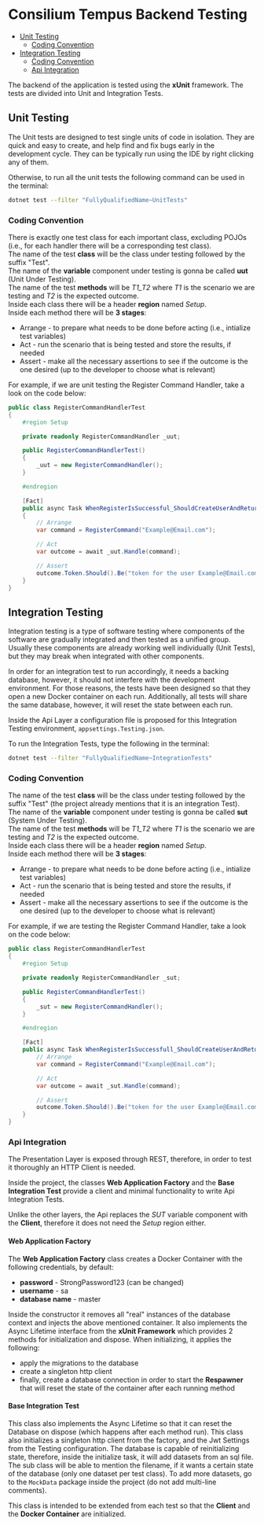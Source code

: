 # Consilium Tempus Backend Testing

- [Unit Testing](#unit-testing)
    - [Coding Convention](#coding-convention)
- [Integration Testing](#integration-testing)
    - [Coding Convention](#coding-convention-1)
    - [Api Integration](#api-integration)

The backend of the application is tested using the **xUnit** framework. The tests are divided into Unit and Integration Tests.

## Unit Testing

The Unit tests are designed to test single units of code in isolation. They are quick and easy to create, and help find and fix bugs early in the development cycle. They can be typically run using the IDE by right clicking any of them. 

Otherwise, to run all the unit tests the following command can be used in the terminal:
```sh
dotnet test --filter "FullyQualifiedName~UnitTests"
```

### Coding Convention

There is exactly one test class for each important class, excluding POJOs (i.e., for each handler there will be a corresponding test class). <br> 
The name of the test **class** will be the class under testing followed by the suffix "Test". <br>
The name of the **variable** component under testing is gonna be called **uut** (Unit Under Testing).  
The name of the test **methods** will be _T1_T2_ where _T1_ is the scenario we are testing and _T2_ is the expected outcome. <br>
Inside each class there will be a header **region** named _Setup_. <br>
Inside each method there will be **3 stages**:
- Arrange - to prepare what needs to be done before acting (i.e., intialize test variables)
- Act - run the scenario that is being tested and store the results, if needed
- Assert - make all the necessary assertions to see if the outcome is the one desired (up to the developer to choose what is relevant)

For example, if we are unit testing the Register Command Handler, take a look on the code below:

```csharp
public class RegisterCommandHandlerTest
{
    #region Setup

    private readonly RegisterCommandHandler _uut;

    public RegisterCommandHandlerTest() 
    {
        _uut = new RegisterCommandHandler();
    }

    #endregion

    [Fact]
    public async Task WhenRegisterIsSuccessful_ShouldCreateUserAndReturnNewToken() 
    {
        // Arrange
        var command = RegisterCommand("Example@Email.com");

        // Act
        var outcome = await _uut.Handle(command);

        // Assert
        outcome.Token.Should().Be("token for the user Example@Email.com")
    }
} 
```

## Integration Testing

Integration testing is a type of software testing where components of the software are gradually integrated and then tested as a unified group. Usually these components are already working well individually (Unit Tests), but they may break when integrated with other components.

In order for an integration test to run accordingly, it needs a backing database, however, it should not interfere with the development environment. For those reasons, the tests have been designed so that they open a new Docker container on each run. Additionally, all tests will share the same database, however, it will reset the state between each run.

Inside the Api Layer a configuration file is proposed for this Integration Testing environment, `appsettings.Testing.json`.

To run the Integration Tests, type the following in the terminal:

```sh
dotnet test --filter "FullyQualifiedName~IntegrationTests"
```

### Coding Convention

The name of the test **class** will be the class under testing followed by the suffix "Test" (the project already mentions that it is an integration Test). <br>
The name of the **variable** component under testing is gonna be called **sut** (System Under Testing).  
The name of the test **methods** will be _T1_T2_ where _T1_ is the scenario we are testing and _T2_ is the expected outcome. <br>
Inside each class there will be a header **region** named _Setup_. <br>
Inside each method there will be **3 stages**:
- Arrange - to prepare what needs to be done before acting (i.e., intialize test variables)
- Act - run the scenario that is being tested and store the results, if needed
- Assert - make all the necessary assertions to see if the outcome is the one desired (up to the developer to choose what is relevant)


For example, if we are testing the Register Command Handler, take a look on the code below:

```csharp
public class RegisterCommandHandlerTest
{
    #region Setup

    private readonly RegisterCommandHandler _sut;

    public RegisterCommandHandlerTest() 
    {
        _sut = new RegisterCommandHandler();
    }

    #endregion

    [Fact]
    public async Task WhenRegisterIsSuccessfull_ShouldCreateUserAndReturnNewToken() {
        // Arrange
        var command = RegisterCommand("Example@Email.com");

        // Act
        var outcome = await _sut.Handle(command);

        // Assert
        outcome.Token.Should().Be("token for the user Example@Email.com")
    }
} 
```

### Api Integration

The Presentation Layer is exposed through REST, therefore, in order to test it thoroughly an HTTP Client is needed.

Inside the project, the classes **Web Application Factory** and the **Base Integration Test** provide a client and minimal functionality to write Api Integration Tests.

Unlike the other layers, the Api replaces the *SUT* variable component with the **Client**, therefore it does not need the *Setup* region either.

#### Web Application Factory

The **Web Application Factory** class creates a Docker Container with the following credentials, by default:
- **password** - StrongPassword123 (can be changed)
- **username** - sa
- **database name** - master
 
Inside the constructor it removes all "real" instances of the database context and injects the above mentioned container. It also implements the Async Lifetime interface from the **xUnit Framework** which provides 2 methods for initialization and dispose. When initializing, it applies the following:
- apply the migrations to the database
- create a singleton http client
- finally, create a database connection in order to start the **Respawner** that will reset the state of the container after each running method

#### Base Integration Test

This class also implements the Async Lifetime so that it can reset the Database on dispose (which happens after each method run). This class also initializes a singleton http client from the factory, and the Jwt Settings from the Testing configuration. The database is capable of reinitializing state, therefore, inside the initialize task, it will add datasets from an sql file. The sub class will be able to mention the filename, if it wants a certain state of the database (only one dataset per test class). To add more datasets, go to the `MockData` package inside the project (do not add multi-line comments). 

This class is intended to be extended from each test so that the **Client** and the **Docker Container** are initialized. 
